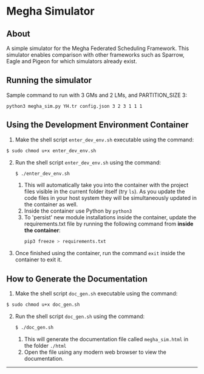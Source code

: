 # Megha Simulator

## About
A simple simulator for the Megha Federated Scheduling Framework. This simulator enables comparison with other frameworks such as Sparrow, Eagle and Pigeon for which simulators already exist.


## Running the simulator

Sample command to run with 3 GMs and 2 LMs, and PARTITION_SIZE 3:

```
python3 megha_sim.py YH.tr config.json 3 2 3 1 1 1 
```

## Using the Development Environment Container

1. Make the shell script `enter_dev_env.sh` executable using the command:
```bash
$ sudo chmod u+x enter_dev_env.sh
```
2. Run the shell script `enter_dev_env.sh` using the command:
    ```bash
    $ ./enter_dev_env.sh
    ```
   1. This will automatically take you into the container with the project files visible in the current folder itself (try `ls`). As you update the code files in your host system they will be simultaneously updated in the container as well.
   1. Inside the container use Python by `python3`
   1. To 'persist' new module installations inside the container, update the requirements.txt file by running the following command from **inside the container**:
        ```bash
        pip3 freeze > requirements.txt
        ```
3. Once finished using the container, run the command `exit` inside the container to exit it.


## How to Generate the Documentation

1. Make the shell script `doc_gen.sh` executable using the command:
```bash
$ sudo chmod u+x doc_gen.sh
```
2. Run the shell script `doc_gen.sh` using the command:
    ```bash
    $ ./doc_gen.sh
    ```
    1. This will generate the documentation file called `megha_sim.html` in the folder `./html`
    2. Open the file using any modern web browser to view the documentation.

---